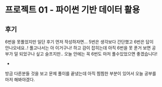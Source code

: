 # 프로젝트 01 - 파이썬 기반 데이터 활용

## 후기

 6번을 못풀었지만 일단 후기 먼저 작성하자면...
 5번은 생각보다 간단했고 6번은 답이 안나오네요..!
 풀고나서는 아 이거구나! 하고 감이 잡히는데 아직 6번을 못 푼거 보면
 공부가 덜 되었구나 싶고 슬프지만..
 오늘 안에는 꼭 6번도 마저 풀수있었으면 좋겠습니다!

 + 
 방금 다른분들 것을 보고 문제 풀이를 끝냈는데
 아직 찜찜한 부분이 있어서 오늘 공부를 마저 해봐야겠다.